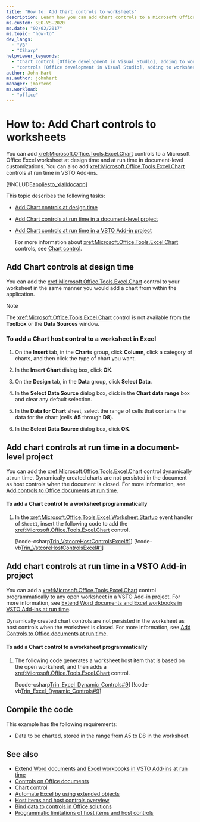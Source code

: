 ```yaml
---
title: "How to: Add Chart controls to worksheets"
description: Learn how you can add Chart controls to a Microsoft Office Excel worksheet at design time and at run time in document-level customizations.
ms.custom: SEO-VS-2020
ms.date: "02/02/2017"
ms.topic: "how-to"
dev_langs:
  - "VB"
  - "CSharp"
helpviewer_keywords:
  - "Chart control [Office development in Visual Studio], adding to worksheets"
  - "controls [Office development in Visual Studio], adding to worksheets"
author: John-Hart
ms.author: johnhart
manager: jmartens
ms.workload:
  - "office"
---
```

# How to: Add Chart controls to worksheets
  You can add <xref:Microsoft.Office.Tools.Excel.Chart> controls to a Microsoft Office Excel worksheet at design time and at run time in document-level customizations. You can also add <xref:Microsoft.Office.Tools.Excel.Chart> controls at run time in VSTO Add-ins.

 [!INCLUDE[appliesto_xlalldocapp](../vsto/includes/appliesto-xlalldocapp-md.md)]

 This topic describes the following tasks:

- [Add Chart controls at design time](#designtime)

- [Add Chart controls at run time in a document-level project](#runtimedoclevel)

- [Add Chart controls at run time in a VSTO Add-in project](#runtimeaddin)

  For more information about <xref:Microsoft.Office.Tools.Excel.Chart> controls, see [Chart control](../vsto/chart-control.md).

## <a name="designtime"></a> Add Chart controls at design time
 You can add the <xref:Microsoft.Office.Tools.Excel.Chart> control to your worksheet in the same manner you would add a chart from within the application.

> [!NOTE]
> The <xref:Microsoft.Office.Tools.Excel.Chart> control is not available from the **Toolbox** or the **Data Sources** window.

### To add a Chart host control to a worksheet in Excel

1. On the **Insert** tab, in the **Charts** group, click **Column**, click a category of charts, and then click the type of chart you want.

2. In the **Insert Chart** dialog box, click **OK**.

3. On the **Design** tab, in the **Data** group, click **Select Data**.

4. In the **Select Data Source** dialog box, click in the **Chart** **data range** box and clear any default selection.

5. In the **Data for Chart** sheet, select the range of cells that contains the data for the chart (cells **A5** through **D8**).

6. In the **Select Data Source** dialog box, click **OK**.

## <a name="runtimedoclevel"></a> Add chart controls at run time in a document-level project
 You can add the <xref:Microsoft.Office.Tools.Excel.Chart> control dynamically at run time. Dynamically created charts are not persisted in the document as host controls when the document is closed. For more information, see [Add controls to Office documents at run time](../vsto/adding-controls-to-office-documents-at-run-time.md).

#### To add a Chart control to a worksheet programmatically

1. In the <xref:Microsoft.Office.Tools.Excel.Worksheet.Startup> event handler of `Sheet1`, insert the following code to add the <xref:Microsoft.Office.Tools.Excel.Chart> control.

     [!code-csharp[Trin_VstcoreHostControlsExcel#1](../vsto/codesnippet/CSharp/Trin_VstcoreHostControlsExcelCS/Sheet1.cs#1)]
     [!code-vb[Trin_VstcoreHostControlsExcel#1](../vsto/codesnippet/VisualBasic/Trin_VstcoreHostControlsExcelVB/Sheet1.vb#1)]

## <a name="runtimeaddin"></a> Add chart controls at run time in a VSTO Add-in project
 You can add a <xref:Microsoft.Office.Tools.Excel.Chart> control programmatically to any open worksheet in a VSTO Add-in project. For more information, see [Extend Word documents and Excel workbooks in VSTO Add-ins at run time](../vsto/extending-word-documents-and-excel-workbooks-in-vsto-add-ins-at-run-time.md).

 Dynamically created chart controls are not persisted in the worksheet as host controls when the worksheet is closed. For more information, see [Add Controls to Office documents at run time](../vsto/adding-controls-to-office-documents-at-run-time.md).

#### To add a Chart control to a worksheet programmatically

1. The following code generates a worksheet host item that is based on the open worksheet, and then adds a <xref:Microsoft.Office.Tools.Excel.Chart> control.

     [!code-csharp[Trin_Excel_Dynamic_Controls#9](../vsto/codesnippet/CSharp/Trin_Excel_Dynamic_Controls/ThisAddIn.cs#9)]
     [!code-vb[Trin_Excel_Dynamic_Controls#9](../vsto/codesnippet/VisualBasic/Trin_Excel_Dynamic_Controls/ThisAddIn.vb#9)]

## Compile the code
 This example has the following requirements:

- Data to be charted, stored in the range from A5 to D8 in the worksheet.

## See also
- [Extend Word documents and Excel workbooks in VSTO Add-ins at run time](../vsto/extending-word-documents-and-excel-workbooks-in-vsto-add-ins-at-run-time.md)
- [Controls on Office documents](../vsto/controls-on-office-documents.md)
- [Chart control](../vsto/chart-control.md)
- [Automate Excel by using extended objects](../vsto/automating-excel-by-using-extended-objects.md)
- [Host items and host controls overview](../vsto/host-items-and-host-controls-overview.md)
- [Bind data to controls in Office solutions](../vsto/binding-data-to-controls-in-office-solutions.md)
- [Programmatic limitations of host items and host controls](../vsto/programmatic-limitations-of-host-items-and-host-controls.md)
